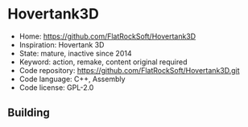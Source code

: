 # Hovertank3D

- Home: https://github.com/FlatRockSoft/Hovertank3D
- Inspiration: Hovertank 3D
- State: mature, inactive since 2014
- Keyword: action, remake, content original required
- Code repository: https://github.com/FlatRockSoft/Hovertank3D.git
- Code language: C++, Assembly
- Code license: GPL-2.0

## Building
